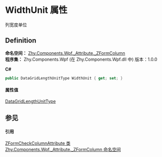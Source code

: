 # WidthUnit 属性


列宽度单位



## Definition
**命名空间：** <a href="abb94ccb-8a67-80c6-17c1-29dfebcf677a">Zhy.Components.Wpf._Attribute._ZFormColumn</a>  
**程序集：** Zhy.Components.Wpf (在 Zhy.Components.Wpf.dll 中) 版本：1.0.0

**C#**
``` C#
public DataGridLengthUnitType WidthUnit { get; set; }
```



#### 属性值
<a href="https://learn.microsoft.com/dotnet/api/system.windows.controls.datagridlengthunittype" target="_blank" rel="noopener noreferrer">DataGridLengthUnitType</a>

## 参见


#### 引用
<a href="814d2a28-430f-2c97-639a-3cff421cd9d2">ZFormCheckColumnAttribute 类</a>  
<a href="abb94ccb-8a67-80c6-17c1-29dfebcf677a">Zhy.Components.Wpf._Attribute._ZFormColumn 命名空间</a>  
